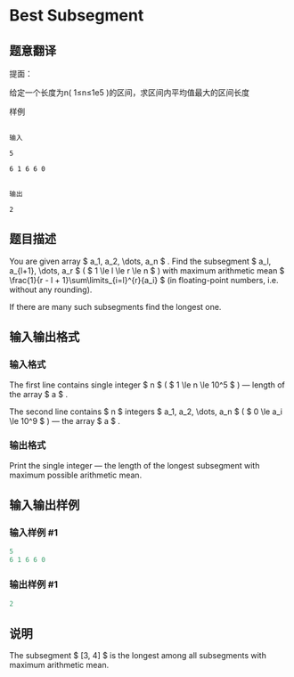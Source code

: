 # Best Subsegment

## 题意翻译

提面：

给定一个长度为n( 1≤n≤1e5 )的区间，求区间内平均值最大的区间长度

样例

```

输入

5

6 1 6 6 0

```

```

输出

2

```

## 题目描述

You are given array $ a_1, a_2, \dots, a_n $ . Find the subsegment $ a_l, a_{l+1}, \dots, a_r $ ( $ 1 \le l \le r \le n $ ) with maximum arithmetic mean $ \frac{1}{r - l + 1}\sum\limits_{i=l}^{r}{a_i} $ (in floating-point numbers, i.e. without any rounding).

If there are many such subsegments find the longest one.

## 输入输出格式

### 输入格式

The first line contains single integer $ n $ ( $ 1 \le n \le 10^5 $ ) — length of the array $ a $ .

The second line contains $ n $ integers $ a_1, a_2, \dots, a_n $ ( $ 0 \le a_i \le 10^9 $ ) — the array $ a $ .

### 输出格式

Print the single integer — the length of the longest subsegment with maximum possible arithmetic mean.

## 输入输出样例

### 输入样例 #1

```cpp
5
6 1 6 6 0

```
### 输出样例 #1

```cpp
2

```
## 说明

The subsegment $ [3, 4] $ is the longest among all subsegments with maximum arithmetic mean.

